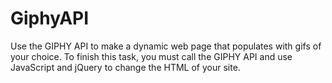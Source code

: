 # GiphyAPI

Use the GIPHY API to make a dynamic web page that populates with gifs of your choice. To finish this task, you must call the GIPHY API and use JavaScript and jQuery to change the HTML of your site.
